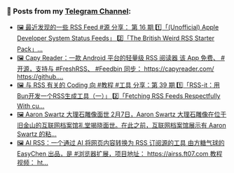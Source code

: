 ### 📰 Posts from my [Telegram Channel](https://t.me/s/aboutrss):
<!-- BLOG-POST-LIST:START -->
- [🖼 最近发现的一些 RSS Feed #源 分享： 第 16 期 1️⃣「&lpar;Unofficial&rpar; Apple Developer System Status Feeds」 2️⃣「The British Weird RSS Starter Pack」...](https://t.me/aboutrss/1503)
- [🖼 Capy Reader：一款 Android 平台的轻量级 RSS 阅读器 该 App 免费、 #开源，支持与 #FreshRSS、 #Feedbin 同步： https://capyreader.com/ https://github....](https://t.me/aboutrss/1502)
- [🖼 与 RSS 有关的 Coding 向 #教程 #工具 分享：第 39 期 1️⃣「RSS-it：用Bun开发一个RSS生成工具（一）」 2️⃣「Fetching RSS Feeds Respectfully With cu...](https://t.me/aboutrss/1501)
- [🖼 Aaron Swartz 大理石雕像面世 2月7日，Aaron Swartz 大理石雕像在位于旧金山的互联网档案馆礼堂揭晓面世。在此之前，互联网档案馆展示有 Aaron Swartz 的粘...](https://t.me/aboutrss/1500)
- [🖼 AI RSS：一个通过 AI 将网页内容转换为 RSS 订阅源的工具 由方糖气球的 EasyChen 出品，是 #浏览器扩展，项目地址： https://airss.ft07.com 教程视频： ht...](https://t.me/aboutrss/1499)
<!-- BLOG-POST-LIST:END -->

<!--
**AboutRSS/AboutRSS** is a ✨ _special_ ✨ repository because its `README.md` (this file) appears on your GitHub profile.

Here are some ideas to get you started:

- 🔭 I’m currently working on ...
- 🌱 I’m currently learning ...
- 👯 I’m looking to collaborate on ...
- 🤔 I’m looking for help with ...
- 💬 Ask me about ...
- 📫 How to reach me: ...
- 😄 Pronouns: ...
- ⚡ Fun fact: ...
-->
